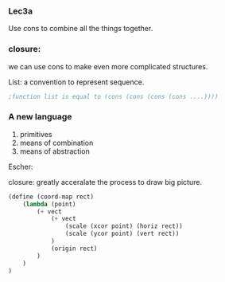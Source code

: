 ### Lec3a
Use cons to combine all the things together.

### closure:
we can use cons to make even more complicated structures.

List: a convention to represent sequence.
```scheme
;function list is equal to (cons (cons (cons (cons ....))))
```
### A new language
1. primitives
2. means of combination
3. means of abstraction

Escher:

closure: greatly acceralate the process to draw big picture.

```scheme
(define (coord-map rect)
    (lambda (point)
        (+ vect
            (+ vect
                (scale (xcor point) (horiz rect))
                (scale (ycor point) (vert rect))
            )
            (origin rect)
        )
    )
)

```
